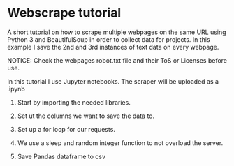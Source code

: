 # Webscrape tutorial

A short tutorial on how to scrape multiple webpages on the same URL using Python 3 and BeautifulSoup in order to collect data for projects. In this example I save the 2nd and 3rd instances of text data on every webpage.

NOTICE: Check the webpages robot.txt file and their ToS or Licenses before use.

In this tutorial I use Jupyter notebooks. The scraper will be uploaded as a .ipynb

1) Start by importing the needed libraries. 

2) Set ut the columns we want to save the data to.

3) Set up a for loop for our requests.

4) We use a sleep and random integer function to not overload the server.

5) Save Pandas dataframe to csv


